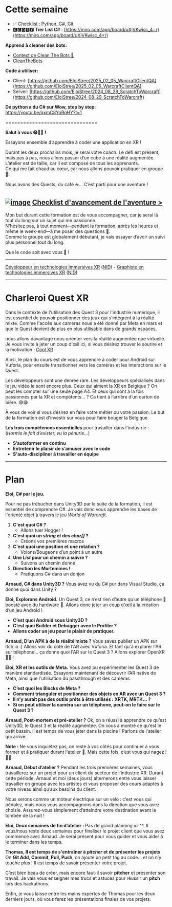 
# Cette semaine

- ✅ [Checklist : Python, C#, Git](https://docs.google.com/spreadsheets/d/15BQ1OqLn9omeHH6yPuqSO0Ip6XeQ0CktMDebbJCkarU/edit?usp=sharing)  
- 🆂🅲🅳🅴🅵 **Tier List C#** : [https://miro.com/app/board/uXjVKwisc_4=/](https://miro.com/app/board/uXjVKwisc_4=/)  

**Apprend à cleaner des bots:**  
- [Context de Clean The Bots 📼](https://www.youtube.com/watch?v=F4Xb_WRpJaE)  
- [CleanTheBots](https://cleanthebots.com/)  

**Code à utiliser:** 
- Client: [https://github.com/EloiStree/2025_02_05_WarcraftClientQA](https://github.com/EloiStree/2025_02_05_WarcraftClientQA)
- Server: [https://github.com/EloiStree/2024_08_29_ScratchToWarcraft](https://github.com/EloiStree/2024_08_29_ScratchToWarcraft)


**De python a du C# sur Wow, step by step**:
https://youtu.be/qxmC8YoRqHY?t=1





===============================

**Salut à vous 😁🧙‍♂️ !**  

Essayons ensemble d’apprendre à coder une application en XR !  

Durant les deux prochains mois, je serai votre coach. Le défi est présent, mais pas à pas, nous allons passer d’un cube à une réalité augmentée.    
L’atelier est de taille, car il est composé de tous les apprenants.   
Ce qui me fait chaud au cœur, car nous allons pouvoir pratiquer en groupe 🤗.    

Nous avons des Quests, du café ☕… C’est parti pour une aventure !  

[![image](https://github.com/user-attachments/assets/e11f2831-f286-4974-89e0-8fe043237992)](https://github.com/EloiStree/2025_04_11_CharleroiQuestXR/blob/main/ChecklistStepByStep.md)
[Checklist d'avancement de l'aventure >](ChecklistStepByStep.md)
---

Mon but durant cette formation est de vous accompagner, car je serai là tout du long sur un sujet qui me passionne.  
N’hésitez pas, à tout moment—pendant la formation, après les heures et même le week-end—à me poser des questions 🤗.  
Comme le groupe est globalement débutant, je vais essayer d’avoir un suivi plus personnel tout du long.  

Que le code soit avec vous 🥽 !  


-----------------------

[Développeur en technologies immersives XR](https://technocite.be/formations/developpeur-en-technologies-immersives-xr) ([NID](https://technocite.be/formations/decouverte-du-metier-de-developpeur-en-technologies-immersives-xr)) - [Graphiste en technologies immersives XR](https://technocite.be/formations/graphiste-3d-en-technologies-immersives-xr) ([NID](https://technocite.be/formations/decouverte-du-metier-de-graphiste-3d-en-technologies-immersives-xr)) 

-------------------



# Charleroi Quest XR

Dans le contexte de l'utilisation des Quest 3 pour l'industrie numérique, il est essentiel de pouvoir positionner des jeux qui s'intègrent à la réalité mixte.
Comme l'accès aux caméras nous a été donné par Meta en mars et que le Quest devient de plus en plus utilisable dans de grands espaces,

nous allons davantage nous orienter vers la réalité augmentée que virtuelle.
Je vous invite à jeter un coup d'œil ici, si vous désirez trouver le sourire et la motivation : [Cool XR](https://github.com/EloiStree/HelloCoolXR)

Ainsi, le plan du cours est de vous apprendre à coder pour Android sur Vuforia, pour ensuite transitionner vers les caméras et les interactions sur le Quest.

Les développeurs sont une denrée rare.
Les développeurs spécialisés dans le jeu vidéo le sont encore plus.
Ceux qui aiment la XR en Belgique ? On peut les compter sur une seule page A4.
Et ceux qui sont à la fois passionnés par la XR et compétents... ?
Ca tient à l’arrière d’un carton de bière. 😅😁

À vous de voir si vous désirez en faire votre métier ou votre passion.
Le but de la formation est d'investir sur vous pour faire bouger la Belgique.

**Les trois compétences essentielles** pour travailler dans l'industrie :
(*Hormis le fait d’exister, vu la pénurie…*)

* **S’autoformer en continu**
* **Entretenir le plaisir de s’amuser avec le code**
* **S'auto-discipliner à travailler en équipe**

---

# Plan

**Eloi, C# par le jeu.**

Pour ne pas trébucher dans Unity3D par la suite de la formation, il est essentiel de comprendre C#. Je vais donc vous apprendre les bases de l'orienté objet à travers le jeu *World of Warcraft*.

1. **C'est quoi C# ?**
   * Allons tuer Hogger !
2. **C'est quoi un *string* et des *char\[]* ?**
   * Créons vos premières macros
3. **C'est quoi une position et une rotation ?**
   * Volons/Bougeons d’un point à un autre
4. **Une *List* pour un chemin à suivre ?**
   * Suivons un chemin donné
5. **Direction les Mortemines !**
   * Pratiquons C# dans un donjon

**Arnaud, C# dans Unity3D ?**
Vous avez vu du C# pur dans Visual Studio, ça donne quoi dans Unity ?

**Eloi, Explorons Android.**
Un Quest 3, ce n’est rien d’autre qu’un téléphone 📱 boosté avec du hardware 🤖.
Allons donc jeter un coup d'œil à la création d’un jeu Android !
* **C’est quoi Android sous Unity3D ?**
* **C’est quoi Builder et Debugger avec le Profiler ?**
* **Allons coder un jeu pour le plaisir de pratiquer.**

**Arnaud, D’un APK à de la réalité mixte ?**
Vous savez publier un APK sur Itch.io :) Allons voir du côté de l'AR avec Vuforia.
Et tant qu'à explorer l'AR sur téléphone… ça donne quoi l'AR sur le Quest 3 ?
Allons explorer OpenXR 🤗🌱 !

**Eloi, XR et les outils de Meta.**
Vous avez pu expérimenter les Quest 3 de manière standardisée.
Essayons maintenant de découvrir l’AR native de Meta, ainsi que l'utilisation du passthrough et des caméras.
* **C’est quoi les Blocks de Meta ?**
* **Comment trianguler et positionner des objets en AR avec un Quest 3 ?**
* **Il n’y aurait pas des outils prêts à être utilisés : XRTK, MRTK… ?**
* **Si on peut utiliser la caméra sur un téléphone, peut-on le faire sur le Quest 3 ?**

**Arnaud, Post-mortem et pré-atelier ?**
Ok, on a réussi à apprendre ce qu’est Unity3D, le Quest 3 et la réalité augmentée.
On vous a montré ce qu’est le petit bassin. Il est temps de vous jeter dans la piscine !
Parlons de l'atelier qui arrive.

**Note :** Ne vous inquiétez pas, on reste à vos côtés pour continuer à vous former et à pratiquer durant l'atelier 🛟.
Mais cette fois, c’est vous qui nagez ! 🏊‍♂️

**Arnaud, Début d’atelier ?**
Pendant les trois premières semaines, vous travaillerez sur un projet pour un client du secteur de l'industrie XR.
Durant cette période, Arnaud et moi (deux jours) alternerons entre vous laisser travailler en groupe avec les artistes et vous proposer des cours adaptés à votre niveau ainsi qu’aux besoins du client.

Nous serons comme un moteur électrique sur un vélo : c’est vous qui pédalez, mais nous vous accompagnons dans la direction que vous avez choisie.
Assurez-vous simplement d’atteindre votre destination avant la tombée de la nuit !

**Eloi, Deux semaines de fin d’atelier :**
Pas de grand planning ici ^^.
Il vous/nous reste deux semaines pour finaliser le projet client que vous avez commencé avec Arnaud.
Je serai présent pour vous guider et vous aider à le terminer dans les temps.

**Thomas, Il est temps de s'entraîner à *pitcher* et de présenter les projets**
On **Git Add, Commit, Pull, Push**, on ajoute un petit tag au code… et on n’y touche plus !
Il est temps de savoir présenter votre projet.

C’est bien beau de créer, mais encore faut-il savoir **pitcher** et présenter son travail.
Je vais vous enseigner mes trucs et astuces pour réussir un **pitch** lors des hackathons.

Enfin, je vous laisse entre les mains expertes de Thomas pour les deux derniers jours, où vous ferez les présentations finales de vos projets.

